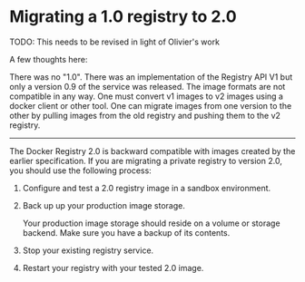 # Migrating a 1.0 registry to 2.0

TODO: This needs to be revised in light of Olivier's work

A few thoughts here:

There was no "1.0". There was an implementation of the Registry API V1 but only a version 0.9 of the service was released.
The image formats are not compatible in any way. One must convert v1 images to v2 images using a docker client or other tool.
One can migrate images from one version to the other by pulling images from the old registry and pushing them to the v2 registry.

-----

The Docker Registry 2.0 is backward compatible with images created by the earlier specification. If you are migrating a private registry to version 2.0, you should use the following process:

1. Configure and test a 2.0 registry image in a sandbox environment.

2. Back up up your production image storage.

	Your production image storage should reside on a volume or storage backend.
	Make sure you have a backup of its contents.

3. Stop your existing registry service.

4. Restart your registry with your tested 2.0 image.